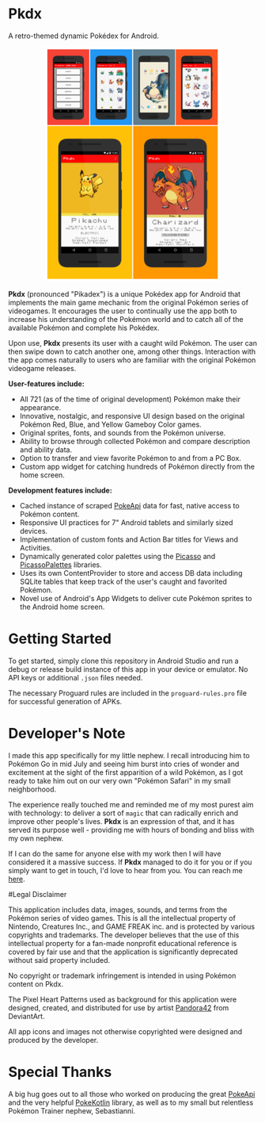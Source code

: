 # Pkdx
A retro-themed dynamic Pokédex for Android.

<p align="center">
<a href="https://github.com/do-adams/Pkdx/blob/master/Pkdx_Poster.png"><img src="/Pkdx_Poster.png" height="473" width="357"></a>
</p>

<b>Pkdx</b> (pronounced "Pikadex") is a unique Pokédex app for Android that implements the main game mechanic from the original Pokémon series of videogames. It encourages the user to continually use the app both to increase his understanding of the Pokémon world and to catch all of the available Pokémon and complete his Pokédex.

Upon use, <b>Pkdx</b> presents its user with a caught wild Pokémon. The user can then swipe down to catch another one, among other things. Interaction with the app comes naturally to users who are familiar with the original Pokémon videogame releases.

<b>User-features include:</b>

* All 721 (as of the time of original development) Pokémon make their appearance.
* Innovative, nostalgic, and responsive UI design based on the original Pokémon Red, Blue, and Yellow Gameboy Color games.
* Original sprites, fonts, and sounds from the Pokémon universe.
* Ability to browse through collected Pokémon and compare description and ability data.
* Option to transfer and view favorite Pokémon to and from a PC Box.
* Custom app widget for catching hundreds of Pokémon directly from the home screen.

<b>Development features include:</b>

* Cached instance of scraped [PokeApi](http://pokeapi.co/) data for fast, native access to Pokémon content.
* Responsive UI practices for 7" Android tablets and similarly sized devices.
* Implementation of custom fonts and Action Bar titles for Views and Activities.
* Dynamically generated color palettes using the [Picasso](https://github.com/square/picasso) and [PicassoPalettes](https://github.com/florent37/PicassoPalette) libraries.
* Uses its own ContentProvider to store and access DB data including SQLite tables that keep track of the user's caught and favorited Pokémon.
* Novel use of Android's App Widgets to deliver cute Pokémon sprites to the Android home screen.

# Getting Started

To get started, simply clone this repository in Android Studio and run a debug or release build instance of this app in your device or emulator. No API keys or additional `.json` files needed.

The necessary Proguard rules are included in the `proguard-rules.pro` file for successful generation of APKs.

# Developer's Note

I made this app specifically for my little nephew. I recall introducing him to Pokémon Go in mid July and seeing him burst into cries of wonder and excitement at the sight of the first apparition of a wild Pokémon, as I got ready to take him out on our very own "Pokémon Safari" in my small neighborhood.

The experience really touched me and reminded me of my most purest aim with technology: to deliver a sort of `magic` that can radically enrich and improve other people's lives. <b>Pkdx</b> is an expression of that, and it has served its purpose well - providing me with hours of bonding and bliss with my own nephew.

If I can do the same for anyone else with my work then I will have considered it a massive success. If <b>Pkdx</b> managed to do it for you or if you simply want to get in touch, I'd love to hear from you. You can reach me [here](https://mianlabs.com/contact/).

#Legal Disclaimer

This application includes data, images, sounds, and terms from the Pokémon series of video games. This is all the intellectual property of Nintendo, Creatures Inc., and GAME FREAK inc. and is protected by various copyrights and trademarks. The developer believes that the use of this intellectual property for a fan-made nonprofit educational reference is covered by fair use and that the application is significantly deprecated without said property included. 

No copyright or trademark infringement is intended in using Pokémon content on Pkdx. 

The Pixel Heart Patterns used as background for this application were designed, created, and distributed for use by artist [Pandora42](http://pandora42.deviantart.com/art/Pixel-Heart-Patterns-for-PS-257343227) from DeviantArt.

All app icons and images not otherwise copyrighted were designed and produced by the developer.

# Special Thanks

A big hug goes out to all those who worked on producing the great [PokeApi](http://pokeapi.co/) and the very helpful [PokeKotlin](https://github.com/PokeAPI/pokekotlin) library, as well as to my small but relentless Pokémon Trainer nephew, Sebastianni. 
